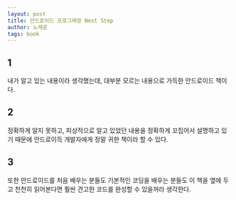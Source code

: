 ```yaml
---
layout: post
title: 안드로이드 프로그래밍 Next Step
author: 노재춘
tags: book
---
```


## 1

내가 알고 있는 내용이라 생각했는데, 대부분 모르는 내용으로 가득한 안드로이드 책이다.


## 2

정확하게 알지 못하고, 피상적으로 알고 있었던 내용을 정확하게 꼬집어서 설명하고 있기 때문에 안드로이득 개발자에게 정말 귀한 책이라 할 수 있다.

## 3

또한 안드로이드를 처음 배우는 분들도 기본적인 코딩을 배우는 분들도 이 책을 옆에 두고 천천히 읽어본다면 훨씬 견고한 코드를 완성할 수 있을꺼라 생각한다.